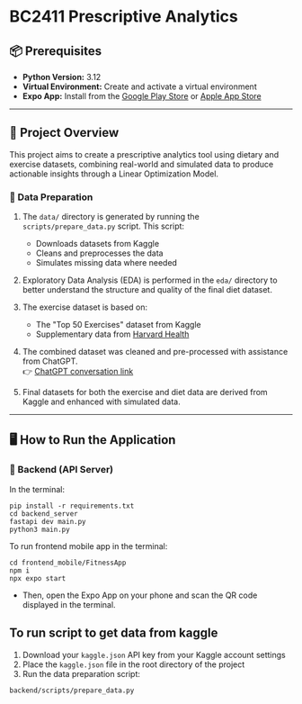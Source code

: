 # BC2411 Prescriptive Analytics

## 📦 Prerequisites

- **Python Version:** 3.12  
- **Virtual Environment:** Create and activate a virtual environment  
- **Expo App:** Install from the [Google Play Store](https://play.google.com/store) or [Apple App Store](https://www.apple.com/app-store/)

---

## 📘 Project Overview

This project aims to create a prescriptive analytics tool using dietary and exercise datasets, combining real-world and simulated data to produce actionable insights through a Linear Optimization Model.

### 🔹 Data Preparation

1. The `data/` directory is generated by running the `scripts/prepare_data.py` script. This script:
   - Downloads datasets from Kaggle
   - Cleans and preprocesses the data
   - Simulates missing data where needed

2. Exploratory Data Analysis (EDA) is performed in the `eda/` directory to better understand the structure and quality of the final diet dataset.

3. The exercise dataset is based on:
   - The "Top 50 Exercises" dataset from Kaggle
   - Supplementary data from [Harvard Health](https://www.health.harvard.edu/diet-and-weight-loss/calories-burned-in-30-minutes-for-people-of-three-different-weights)

4. The combined dataset was cleaned and pre-processed with assistance from ChatGPT.  
   👉 [ChatGPT conversation link](https://chatgpt.com/share/67f7fe15-7bbc-8013-8777-12f57b035c1d)

5. Final datasets for both the exercise and diet data are derived from Kaggle and enhanced with simulated data.

---

## 🖥️ How to Run the Application

### 🔧 Backend (API Server)

In the terminal:
```
pip install -r requirements.txt
cd backend_server
fastapi dev main.py
python3 main.py
```

To run frontend mobile app in the terminal:
```
cd frontend_mobile/FitnessApp
npm i
npx expo start
```
- Then, open the Expo App on your phone and scan the QR code displayed in the terminal.


## To run script to get data from kaggle
1. Download your `kaggle.json` API key from your Kaggle account settings
2. Place the `kaggle.json` file in the root directory of the project
3. Run the data preparation script:
```
backend/scripts/prepare_data.py
```
